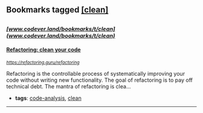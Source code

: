## Bookmarks tagged [[clean]](https://www.codever.land/search?q=[clean])

_<sup><sup>[www.codever.land/bookmarks/t/clean](www.codever.land/bookmarks/t/clean)</sup></sup>_
---
#### [Refactoring: clean your code](https://refactoring.guru/refactoring)
_<sup>https://refactoring.guru/refactoring</sup>_

Refactoring is the controllable process of systematically improving your code without writing new functionality. The goal of refactoring is to pay off technical debt. The mantra of refactoring is clea...
* **tags**: [code-analysis](../tagged/code-analysis.md), [clean](../tagged/clean.md)
---
